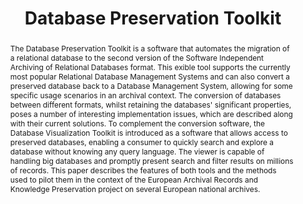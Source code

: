 ---
abstract: The Database Preservation Toolkit is a software that automates the migration
  of a relational database to the second version of the Software Independent Archiving
  of Relational Databases format. This exible tool supports the currently most popular
  Relational Database Management Systems and can also convert a preserved database
  back to a Database Management System, allowing for some specific usage scenarios
  in an archival context. The conversion of databases between different formats, whilst
  retaining the databases' significant properties, poses a number of interesting implementation
  issues, which are described along with their current solutions. To complement the
  conversion software, the Database Visualization Toolkit is introduced as a software
  that allows access to preserved databases, enabling a consumer to quickly search
  and explore a database without knowing any query language. The viewer is capable
  of handling big databases and promptly present search and filter results on millions
  of records. This paper describes the features of both tools and the methods used
  to pilot them in the context of the European Archival Records and Knowledge Preservation
  project on several European national archives.
creators:
- Ferreira, Bruno
- Faria, Luís
- Ramalho, José Carlos
date: null
document_url: https://services.phaidra.univie.ac.at/api/object/o:503182/download
grand_parent: iPRES
institutions: []
keywords: []
landing_page_url: https://phaidra.univie.ac.at/o:503182
language: eng
layout: publication
license: CC BY-NC-SA 3.0 AT
notes_url: null
parent: iPRES 2016
presentation_url: null
publication_type: paper
size: 378550
source_name: iPRES
title: Database Preservation Toolkit
year: 2016
---